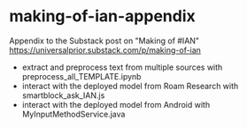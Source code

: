 # making-of-ian-appendix
Appendix to the Substack post on "Making of #IAN" https://universalprior.substack.com/p/making-of-ian
- extract and preprocess text from multiple sources with preprocess_all_TEMPLATE.ipynb
- interact with the deployed model from Roam Research with smartblock_ask_IAN.js
- interact with the deployed model from Android with MyInputMethodService.java
